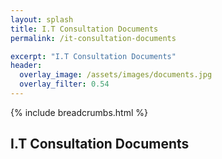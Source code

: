 ```yaml
---
layout: splash
title: I.T Consultation Documents
permalink: /it-consultation-documents

excerpt: "I.T Consultation Documents"
header:
  overlay_image: /assets/images/documents.jpg
  overlay_filter: 0.54
---
```


{% include breadcrumbs.html %}

## I.T Consultation Documents
